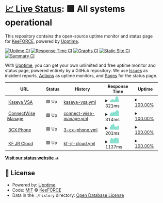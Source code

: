 # [📈 Live Status](https://KeeFORCE.github.io/upptime): <!--live status--> **🟩 All systems operational**

This repository contains the open-source uptime monitor and status page for [KeeFORCE](https://keeforce.com/), powered by [Upptime](https://github.com/upptime/upptime).

[![Uptime CI](https://github.com/KeeFORCE/upptime/workflows/Uptime%20CI/badge.svg)](https://github.com/KeeFORCE/upptime/actions?query=workflow%3A%22Uptime+CI%22)
[![Response Time CI](https://github.com/KeeFORCE/upptime/workflows/Response%20Time%20CI/badge.svg)](https://github.com/KeeFORCE/upptime/actions?query=workflow%3A%22Response+Time+CI%22)
[![Graphs CI](https://github.com/KeeFORCE/upptime/workflows/Graphs%20CI/badge.svg)](https://github.com/KeeFORCE/upptime/actions?query=workflow%3A%22Graphs+CI%22)
[![Static Site CI](https://github.com/KeeFORCE/upptime/workflows/Static%20Site%20CI/badge.svg)](https://github.com/KeeFORCE/upptime/actions?query=workflow%3A%22Static+Site+CI%22)
[![Summary CI](https://github.com/KeeFORCE/upptime/workflows/Summary%20CI/badge.svg)](https://github.com/KeeFORCE/upptime/actions?query=workflow%3A%22Summary+CI%22)

With [Upptime](https://upptime.js.org), you can get your own unlimited and free uptime monitor and status page, powered entirely by a GitHub repository. We use [Issues](https://github.com/KeeFORCE/upptime/issues) as incident reports, [Actions](https://github.com/KeeFORCE/upptime/actions) as uptime monitors, and [Pages](https://KeeFORCE.github.io/upptime) for the status page.

<!--start: status pages-->
<!-- This summary is generated by Upptime (https://github.com/upptime/upptime) -->
<!-- Do not edit this manually, your changes will be overwritten -->
<!-- prettier-ignore -->
| URL | Status | History | Response Time | Uptime |
| --- | ------ | ------- | ------------- | ------ |
| <img alt="" src="https://icons.duckduckgo.com/ip3/na1vsa107.kaseya.net.ico" height="13"> [Kaseya VSA](https://na1vsa107.kaseya.net/vsapres/web20/core/login.aspx) | 🟩 Up | [kaseya-vsa.yml](https://github.com/KeeFORCE/upptime/commits/HEAD/history/kaseya-vsa.yml) | <details><summary><img alt="Response time graph" src="./graphs/kaseya-vsa/response-time-week.png" height="20"> 321ms</summary><br><a href="https://KeeFORCE.github.io/upptime/history/kaseya-vsa"><img alt="Response time 534" src="https://img.shields.io/endpoint?url=https%3A%2F%2Fraw.githubusercontent.com%2FKeeFORCE%2Fupptime%2FHEAD%2Fapi%2Fkaseya-vsa%2Fresponse-time.json"></a><br><a href="https://KeeFORCE.github.io/upptime/history/kaseya-vsa"><img alt="24-hour response time 164" src="https://img.shields.io/endpoint?url=https%3A%2F%2Fraw.githubusercontent.com%2FKeeFORCE%2Fupptime%2FHEAD%2Fapi%2Fkaseya-vsa%2Fresponse-time-day.json"></a><br><a href="https://KeeFORCE.github.io/upptime/history/kaseya-vsa"><img alt="7-day response time 321" src="https://img.shields.io/endpoint?url=https%3A%2F%2Fraw.githubusercontent.com%2FKeeFORCE%2Fupptime%2FHEAD%2Fapi%2Fkaseya-vsa%2Fresponse-time-week.json"></a><br><a href="https://KeeFORCE.github.io/upptime/history/kaseya-vsa"><img alt="30-day response time 726" src="https://img.shields.io/endpoint?url=https%3A%2F%2Fraw.githubusercontent.com%2FKeeFORCE%2Fupptime%2FHEAD%2Fapi%2Fkaseya-vsa%2Fresponse-time-month.json"></a><br><a href="https://KeeFORCE.github.io/upptime/history/kaseya-vsa"><img alt="1-year response time 574" src="https://img.shields.io/endpoint?url=https%3A%2F%2Fraw.githubusercontent.com%2FKeeFORCE%2Fupptime%2FHEAD%2Fapi%2Fkaseya-vsa%2Fresponse-time-year.json"></a></details> | <details><summary><a href="https://KeeFORCE.github.io/upptime/history/kaseya-vsa">100.00%</a></summary><a href="https://KeeFORCE.github.io/upptime/history/kaseya-vsa"><img alt="All-time uptime 99.84%" src="https://img.shields.io/endpoint?url=https%3A%2F%2Fraw.githubusercontent.com%2FKeeFORCE%2Fupptime%2FHEAD%2Fapi%2Fkaseya-vsa%2Fuptime.json"></a><br><a href="https://KeeFORCE.github.io/upptime/history/kaseya-vsa"><img alt="24-hour uptime 100.00%" src="https://img.shields.io/endpoint?url=https%3A%2F%2Fraw.githubusercontent.com%2FKeeFORCE%2Fupptime%2FHEAD%2Fapi%2Fkaseya-vsa%2Fuptime-day.json"></a><br><a href="https://KeeFORCE.github.io/upptime/history/kaseya-vsa"><img alt="7-day uptime 100.00%" src="https://img.shields.io/endpoint?url=https%3A%2F%2Fraw.githubusercontent.com%2FKeeFORCE%2Fupptime%2FHEAD%2Fapi%2Fkaseya-vsa%2Fuptime-week.json"></a><br><a href="https://KeeFORCE.github.io/upptime/history/kaseya-vsa"><img alt="30-day uptime 99.79%" src="https://img.shields.io/endpoint?url=https%3A%2F%2Fraw.githubusercontent.com%2FKeeFORCE%2Fupptime%2FHEAD%2Fapi%2Fkaseya-vsa%2Fuptime-month.json"></a><br><a href="https://KeeFORCE.github.io/upptime/history/kaseya-vsa"><img alt="1-year uptime 99.94%" src="https://img.shields.io/endpoint?url=https%3A%2F%2Fraw.githubusercontent.com%2FKeeFORCE%2Fupptime%2FHEAD%2Fapi%2Fkaseya-vsa%2Fuptime-year.json"></a></details>
| <img alt="" src="https://icons.duckduckgo.com/ip3/connect.keeforce.com.ico" height="13"> [ConnectWise Manage](https://connect.keeforce.com/) | 🟩 Up | [connect-wise-manage.yml](https://github.com/KeeFORCE/upptime/commits/HEAD/history/connect-wise-manage.yml) | <details><summary><img alt="Response time graph" src="./graphs/connect-wise-manage/response-time-week.png" height="20"> 314ms</summary><br><a href="https://KeeFORCE.github.io/upptime/history/connect-wise-manage"><img alt="Response time 419" src="https://img.shields.io/endpoint?url=https%3A%2F%2Fraw.githubusercontent.com%2FKeeFORCE%2Fupptime%2FHEAD%2Fapi%2Fconnect-wise-manage%2Fresponse-time.json"></a><br><a href="https://KeeFORCE.github.io/upptime/history/connect-wise-manage"><img alt="24-hour response time 326" src="https://img.shields.io/endpoint?url=https%3A%2F%2Fraw.githubusercontent.com%2FKeeFORCE%2Fupptime%2FHEAD%2Fapi%2Fconnect-wise-manage%2Fresponse-time-day.json"></a><br><a href="https://KeeFORCE.github.io/upptime/history/connect-wise-manage"><img alt="7-day response time 314" src="https://img.shields.io/endpoint?url=https%3A%2F%2Fraw.githubusercontent.com%2FKeeFORCE%2Fupptime%2FHEAD%2Fapi%2Fconnect-wise-manage%2Fresponse-time-week.json"></a><br><a href="https://KeeFORCE.github.io/upptime/history/connect-wise-manage"><img alt="30-day response time 371" src="https://img.shields.io/endpoint?url=https%3A%2F%2Fraw.githubusercontent.com%2FKeeFORCE%2Fupptime%2FHEAD%2Fapi%2Fconnect-wise-manage%2Fresponse-time-month.json"></a><br><a href="https://KeeFORCE.github.io/upptime/history/connect-wise-manage"><img alt="1-year response time 441" src="https://img.shields.io/endpoint?url=https%3A%2F%2Fraw.githubusercontent.com%2FKeeFORCE%2Fupptime%2FHEAD%2Fapi%2Fconnect-wise-manage%2Fresponse-time-year.json"></a></details> | <details><summary><a href="https://KeeFORCE.github.io/upptime/history/connect-wise-manage">100.00%</a></summary><a href="https://KeeFORCE.github.io/upptime/history/connect-wise-manage"><img alt="All-time uptime 99.89%" src="https://img.shields.io/endpoint?url=https%3A%2F%2Fraw.githubusercontent.com%2FKeeFORCE%2Fupptime%2FHEAD%2Fapi%2Fconnect-wise-manage%2Fuptime.json"></a><br><a href="https://KeeFORCE.github.io/upptime/history/connect-wise-manage"><img alt="24-hour uptime 100.00%" src="https://img.shields.io/endpoint?url=https%3A%2F%2Fraw.githubusercontent.com%2FKeeFORCE%2Fupptime%2FHEAD%2Fapi%2Fconnect-wise-manage%2Fuptime-day.json"></a><br><a href="https://KeeFORCE.github.io/upptime/history/connect-wise-manage"><img alt="7-day uptime 100.00%" src="https://img.shields.io/endpoint?url=https%3A%2F%2Fraw.githubusercontent.com%2FKeeFORCE%2Fupptime%2FHEAD%2Fapi%2Fconnect-wise-manage%2Fuptime-week.json"></a><br><a href="https://KeeFORCE.github.io/upptime/history/connect-wise-manage"><img alt="30-day uptime 100.00%" src="https://img.shields.io/endpoint?url=https%3A%2F%2Fraw.githubusercontent.com%2FKeeFORCE%2Fupptime%2FHEAD%2Fapi%2Fconnect-wise-manage%2Fuptime-month.json"></a><br><a href="https://KeeFORCE.github.io/upptime/history/connect-wise-manage"><img alt="1-year uptime 99.99%" src="https://img.shields.io/endpoint?url=https%3A%2F%2Fraw.githubusercontent.com%2FKeeFORCE%2Fupptime%2FHEAD%2Fapi%2Fconnect-wise-manage%2Fuptime-year.json"></a></details>
| <img alt="" src="https://icons.duckduckgo.com/ip3/keephone01.keeforce.com.ico" height="13"> [3CX Phone](https://keephone01.keeforce.com/webclient/#/login) | 🟩 Up | [3-cx-phone.yml](https://github.com/KeeFORCE/upptime/commits/HEAD/history/3-cx-phone.yml) | <details><summary><img alt="Response time graph" src="./graphs/3-cx-phone/response-time-week.png" height="20"> 201ms</summary><br><a href="https://KeeFORCE.github.io/upptime/history/3-cx-phone"><img alt="Response time 185" src="https://img.shields.io/endpoint?url=https%3A%2F%2Fraw.githubusercontent.com%2FKeeFORCE%2Fupptime%2FHEAD%2Fapi%2F3-cx-phone%2Fresponse-time.json"></a><br><a href="https://KeeFORCE.github.io/upptime/history/3-cx-phone"><img alt="24-hour response time 215" src="https://img.shields.io/endpoint?url=https%3A%2F%2Fraw.githubusercontent.com%2FKeeFORCE%2Fupptime%2FHEAD%2Fapi%2F3-cx-phone%2Fresponse-time-day.json"></a><br><a href="https://KeeFORCE.github.io/upptime/history/3-cx-phone"><img alt="7-day response time 201" src="https://img.shields.io/endpoint?url=https%3A%2F%2Fraw.githubusercontent.com%2FKeeFORCE%2Fupptime%2FHEAD%2Fapi%2F3-cx-phone%2Fresponse-time-week.json"></a><br><a href="https://KeeFORCE.github.io/upptime/history/3-cx-phone"><img alt="30-day response time 190" src="https://img.shields.io/endpoint?url=https%3A%2F%2Fraw.githubusercontent.com%2FKeeFORCE%2Fupptime%2FHEAD%2Fapi%2F3-cx-phone%2Fresponse-time-month.json"></a><br><a href="https://KeeFORCE.github.io/upptime/history/3-cx-phone"><img alt="1-year response time 185" src="https://img.shields.io/endpoint?url=https%3A%2F%2Fraw.githubusercontent.com%2FKeeFORCE%2Fupptime%2FHEAD%2Fapi%2F3-cx-phone%2Fresponse-time-year.json"></a></details> | <details><summary><a href="https://KeeFORCE.github.io/upptime/history/3-cx-phone">100.00%</a></summary><a href="https://KeeFORCE.github.io/upptime/history/3-cx-phone"><img alt="All-time uptime 100.00%" src="https://img.shields.io/endpoint?url=https%3A%2F%2Fraw.githubusercontent.com%2FKeeFORCE%2Fupptime%2FHEAD%2Fapi%2F3-cx-phone%2Fuptime.json"></a><br><a href="https://KeeFORCE.github.io/upptime/history/3-cx-phone"><img alt="24-hour uptime 100.00%" src="https://img.shields.io/endpoint?url=https%3A%2F%2Fraw.githubusercontent.com%2FKeeFORCE%2Fupptime%2FHEAD%2Fapi%2F3-cx-phone%2Fuptime-day.json"></a><br><a href="https://KeeFORCE.github.io/upptime/history/3-cx-phone"><img alt="7-day uptime 100.00%" src="https://img.shields.io/endpoint?url=https%3A%2F%2Fraw.githubusercontent.com%2FKeeFORCE%2Fupptime%2FHEAD%2Fapi%2F3-cx-phone%2Fuptime-week.json"></a><br><a href="https://KeeFORCE.github.io/upptime/history/3-cx-phone"><img alt="30-day uptime 100.00%" src="https://img.shields.io/endpoint?url=https%3A%2F%2Fraw.githubusercontent.com%2FKeeFORCE%2Fupptime%2FHEAD%2Fapi%2F3-cx-phone%2Fuptime-month.json"></a><br><a href="https://KeeFORCE.github.io/upptime/history/3-cx-phone"><img alt="1-year uptime 99.99%" src="https://img.shields.io/endpoint?url=https%3A%2F%2Fraw.githubusercontent.com%2FKeeFORCE%2Fupptime%2FHEAD%2Fapi%2F3-cx-phone%2Fuptime-year.json"></a></details>
| <img alt="" src="https://icons.duckduckgo.com/ip3/keeforce.keeforcecloud.com.ico" height="13"> [KF JR Cloud](https://keeforce.keeforcecloud.com/jobrouter/#/login) | 🟩 Up | [kf-jr-cloud.yml](https://github.com/KeeFORCE/upptime/commits/HEAD/history/kf-jr-cloud.yml) | <details><summary><img alt="Response time graph" src="./graphs/kf-jr-cloud/response-time-week.png" height="20"> 1137ms</summary><br><a href="https://KeeFORCE.github.io/upptime/history/kf-jr-cloud"><img alt="Response time 1056" src="https://img.shields.io/endpoint?url=https%3A%2F%2Fraw.githubusercontent.com%2FKeeFORCE%2Fupptime%2FHEAD%2Fapi%2Fkf-jr-cloud%2Fresponse-time.json"></a><br><a href="https://KeeFORCE.github.io/upptime/history/kf-jr-cloud"><img alt="24-hour response time 1097" src="https://img.shields.io/endpoint?url=https%3A%2F%2Fraw.githubusercontent.com%2FKeeFORCE%2Fupptime%2FHEAD%2Fapi%2Fkf-jr-cloud%2Fresponse-time-day.json"></a><br><a href="https://KeeFORCE.github.io/upptime/history/kf-jr-cloud"><img alt="7-day response time 1137" src="https://img.shields.io/endpoint?url=https%3A%2F%2Fraw.githubusercontent.com%2FKeeFORCE%2Fupptime%2FHEAD%2Fapi%2Fkf-jr-cloud%2Fresponse-time-week.json"></a><br><a href="https://KeeFORCE.github.io/upptime/history/kf-jr-cloud"><img alt="30-day response time 1128" src="https://img.shields.io/endpoint?url=https%3A%2F%2Fraw.githubusercontent.com%2FKeeFORCE%2Fupptime%2FHEAD%2Fapi%2Fkf-jr-cloud%2Fresponse-time-month.json"></a><br><a href="https://KeeFORCE.github.io/upptime/history/kf-jr-cloud"><img alt="1-year response time 1061" src="https://img.shields.io/endpoint?url=https%3A%2F%2Fraw.githubusercontent.com%2FKeeFORCE%2Fupptime%2FHEAD%2Fapi%2Fkf-jr-cloud%2Fresponse-time-year.json"></a></details> | <details><summary><a href="https://KeeFORCE.github.io/upptime/history/kf-jr-cloud">100.00%</a></summary><a href="https://KeeFORCE.github.io/upptime/history/kf-jr-cloud"><img alt="All-time uptime 99.90%" src="https://img.shields.io/endpoint?url=https%3A%2F%2Fraw.githubusercontent.com%2FKeeFORCE%2Fupptime%2FHEAD%2Fapi%2Fkf-jr-cloud%2Fuptime.json"></a><br><a href="https://KeeFORCE.github.io/upptime/history/kf-jr-cloud"><img alt="24-hour uptime 100.00%" src="https://img.shields.io/endpoint?url=https%3A%2F%2Fraw.githubusercontent.com%2FKeeFORCE%2Fupptime%2FHEAD%2Fapi%2Fkf-jr-cloud%2Fuptime-day.json"></a><br><a href="https://KeeFORCE.github.io/upptime/history/kf-jr-cloud"><img alt="7-day uptime 100.00%" src="https://img.shields.io/endpoint?url=https%3A%2F%2Fraw.githubusercontent.com%2FKeeFORCE%2Fupptime%2FHEAD%2Fapi%2Fkf-jr-cloud%2Fuptime-week.json"></a><br><a href="https://KeeFORCE.github.io/upptime/history/kf-jr-cloud"><img alt="30-day uptime 100.00%" src="https://img.shields.io/endpoint?url=https%3A%2F%2Fraw.githubusercontent.com%2FKeeFORCE%2Fupptime%2FHEAD%2Fapi%2Fkf-jr-cloud%2Fuptime-month.json"></a><br><a href="https://KeeFORCE.github.io/upptime/history/kf-jr-cloud"><img alt="1-year uptime 100.00%" src="https://img.shields.io/endpoint?url=https%3A%2F%2Fraw.githubusercontent.com%2FKeeFORCE%2Fupptime%2FHEAD%2Fapi%2Fkf-jr-cloud%2Fuptime-year.json"></a></details>

<!--end: status pages-->

[**Visit our status website →**](https://KeeFORCE.github.io/upptime)

## 📄 License

- Powered by: [Upptime](https://github.com/upptime/upptime)
- Code: [MIT](./LICENSE) © [KeeFORCE](https://keeforce.com/)
- Data in the `./history` directory: [Open Database License](https://opendatacommons.org/licenses/odbl/1-0/)
